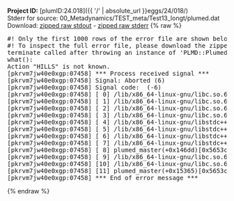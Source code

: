 **Project ID:** [plumID:24.018]({{ '/' | absolute_url }}eggs/24/018/)  
Stderr for source:  00_Metadynamics/TEST_meta/Test13_longt/plumed.dat   
Download: [zipped raw stdout](plumed.dat.plumed_master.stdout.txt.zip) - [zipped raw stderr](plumed.dat.plumed_master.stderr.txt.zip) 
{% raw %}
<pre>
#! Only the first 1000 rows of the error file are shown below
#! To inspect the full error file, please download the zipped raw stderr file above
terminate called after throwing an instance of 'PLMD::Plumed::Exception'
what():
Action "HILLS" is not known.
[pkrvm7jw40e0xgp:07458] *** Process received signal ***
[pkrvm7jw40e0xgp:07458] Signal: Aborted (6)
[pkrvm7jw40e0xgp:07458] Signal code:  (-6)
[pkrvm7jw40e0xgp:07458] [ 0] /lib/x86_64-linux-gnu/libc.so.6(+0x45330)[0x7f2f8a845330]
[pkrvm7jw40e0xgp:07458] [ 1] /lib/x86_64-linux-gnu/libc.so.6(pthread_kill+0x11c)[0x7f2f8a89eb2c]
[pkrvm7jw40e0xgp:07458] [ 2] /lib/x86_64-linux-gnu/libc.so.6(gsignal+0x1e)[0x7f2f8a84527e]
[pkrvm7jw40e0xgp:07458] [ 3] /lib/x86_64-linux-gnu/libc.so.6(abort+0xdf)[0x7f2f8a8288ff]
[pkrvm7jw40e0xgp:07458] [ 4] /lib/x86_64-linux-gnu/libstdc++.so.6(+0xa5ff5)[0x7f2f8aca5ff5]
[pkrvm7jw40e0xgp:07458] [ 5] /lib/x86_64-linux-gnu/libstdc++.so.6(+0xbb0da)[0x7f2f8acbb0da]
[pkrvm7jw40e0xgp:07458] [ 6] /lib/x86_64-linux-gnu/libstdc++.so.6(_ZSt10unexpectedv+0x0)[0x7f2f8aca5a55]
[pkrvm7jw40e0xgp:07458] [ 7] /lib/x86_64-linux-gnu/libstdc++.so.6(+0xa5a6f)[0x7f2f8aca5a6f]
[pkrvm7jw40e0xgp:07458] [ 8] plumed_master(+0x146dd)[0x5653c9f3f6dd]
[pkrvm7jw40e0xgp:07458] [ 9] /lib/x86_64-linux-gnu/libc.so.6(+0x2a1ca)[0x7f2f8a82a1ca]
[pkrvm7jw40e0xgp:07458] [10] /lib/x86_64-linux-gnu/libc.so.6(__libc_start_main+0x8b)[0x7f2f8a82a28b]
[pkrvm7jw40e0xgp:07458] [11] plumed_master(+0x15365)[0x5653c9f40365]
[pkrvm7jw40e0xgp:07458] *** End of error message ***
</pre>
{% endraw %}
